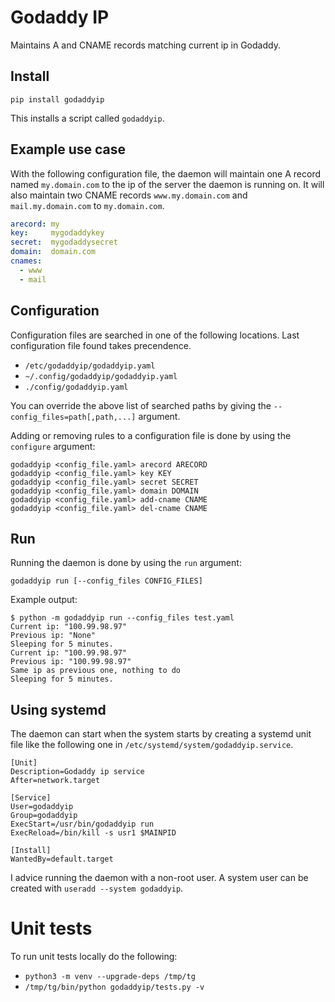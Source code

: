 # Godaddy IP

Maintains A and CNAME records matching current ip in Godaddy.

## Install
```
pip install godaddyip
```

This installs a script called `godaddyip`.

## Example use case

With the following configuration file, the daemon will maintain one A
record named `my.domain.com` to the ip of the server the daemon is
running on. It will also maintain two CNAME records
`www.my.domain.com` and `mail.my.domain.com` to `my.domain.com`.

```yaml
arecord: my
key:     mygodaddykey
secret:  mygodaddysecret
domain:  domain.com
cnames:
  - www
  - mail
```

## Configuration

Configuration files are searched in one of the following
locations. Last configuration file found takes precendence.
* `/etc/godaddyip/godaddyip.yaml`
* `~/.config/godaddyip/godaddyip.yaml`
* `./config/godaddyip.yaml`

You can override the above list of searched paths by giving the
`--config_files=path[,path,...]` argument.

Adding or removing rules to a configuration file is done by using the
`configure` argument:

```
godaddyip <config_file.yaml> arecord ARECORD
godaddyip <config_file.yaml> key KEY
godaddyip <config_file.yaml> secret SECRET
godaddyip <config_file.yaml> domain DOMAIN
godaddyip <config_file.yaml> add-cname CNAME
godaddyip <config_file.yaml> del-cname CNAME
```

## Run

Running the daemon is done by using the `run` argument:

```
godaddyip run [--config_files CONFIG_FILES]
```

Example output:
```
$ python -m godaddyip run --config_files test.yaml
Current ip: "100.99.98.97"
Previous ip: "None"
Sleeping for 5 minutes.
Current ip: "100.99.98.97"
Previous ip: "100.99.98.97"
Same ip as previous one, nothing to do
Sleeping for 5 minutes.
```

## Using systemd

The daemon can start when the system starts by creating a systemd unit
file like the following one in
`/etc/systemd/system/godaddyip.service`.

```
[Unit]
Description=Godaddy ip service
After=network.target

[Service]
User=godaddyip
Group=godaddyip
ExecStart=/usr/bin/godaddyip run
ExecReload=/bin/kill -s usr1 $MAINPID

[Install]
WantedBy=default.target
```

I advice running the daemon with a non-root user. A system user can be
created with `useradd --system godaddyip`.

# Unit tests

To run unit tests locally do the following:

- `python3 -m venv --upgrade-deps /tmp/tg`
- `/tmp/tg/bin/python godaddyip/tests.py -v`